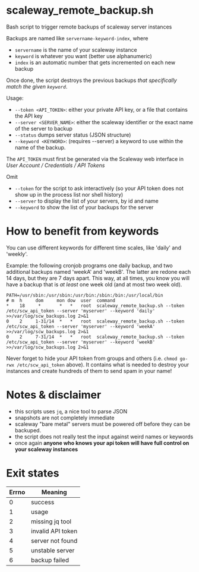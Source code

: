 # scaleway_remote_backup.sh

Bash script to trigger remote backups of scaleway server instances

Backups are named like `servername-keyword-index`, where
  * `servername` is the name of your scaleway instance
  * `keyword` is whatever you want (better use alphanumeric)
  * `index` is an automatic number that gets incremented on each new backup

Once done, the script destroys the previous backups _that specifically match the given `keyword`_.

Usage:
  * `--token <API_TOKEN>`: either your private API key, or a file that contains the API key
  * `--server <SERVER_NAME>`: either the scaleway identifier or the exact name of the server to backup
  * `--status` dumps server status (JSON structure)
  * `--keyword <KEYWORD>`: (requires --server) a keyword to use within the name of the backup.

The `API_TOKEN` must first be generated via the Scaleway web interface in _User Account / Credentials / API Tokens_

Omit
  * `--token` for the script to ask interactively (so your API token does not show up in the process list nor shell history)
  * `--server` to display the list of your servers, by id and name
  * `--keyword` to show the list of your backups for the server

# How to benefit from keywords

You can use different keywords for different time scales, like 'daily' and 'weekly'.

Example: the following cronjob programs one daily backup, and two additional backups named 'weekA' and 'weekB'.
The latter are redone each 14 days, but they are 7 days apart. This way, at all times, you know you will have
a backup that is _at least_ one week old (and at most two week old).

```
PATH=/usr/sbin:/usr/sbin:/usr/bin:/sbin:/bin:/usr/local/bin
# m  h     dom     mon dow  user  command
*    18     *       *   *   root  scaleway_remote_backup.sh --token /etc/scw_api_token --server 'myserver' --keyword 'daily' >>/var/log/scw_backups.log 2>&1
0    2     1-31/14  *   *   root  scaleway_remote_backup.sh --token /etc/scw_api_token --server 'myserver' --keyword 'weekA' >>/var/log/scw_backups.log 2>&1
0    2     7-31/14  *   *   root  scaleway_remote_backup.sh --token /etc/scw_api_token --server 'myserver' --keyword 'weekB' >>/var/log/scw_backups.log 2>&1
```

Never forget to hide your API token from groups and others (i.e. `chmod go-rwx /etc/scw_api_token` above).
It contains what is needed to destroy your instances and create hundreds of them to send spam in your name!

# Notes & disclaimer
  * this scripts uses `jq`, a nice tool to parse JSON
  * snapshots are not completely immediate
  * scaleway "bare metal" servers must be powered off before they can be backuped.
  * the script does not really test the input against weird names or keywords
  * once again **anyone who knows your api token will have full control on your scaleway instances**

# Exit states

| Errno | Meaning           |
|-------|-------------------|
|   0   | success           |
|   1   | usage             |
|   2   | missing jq tool   |
|   3   | invalid API token |
|   4   | server not found  |
|   5   | unstable server   |
|   6   | backup failed     |
